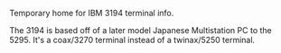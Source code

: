 Temporary home for IBM 3194 terminal info.

The 3194 is based off of a later model Japanese Multistation PC to the 5295.
It's a coax/3270 terminal instead of a twinax/5250 terminal.


